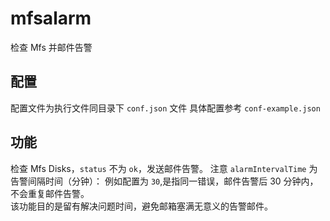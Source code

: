 # mfsalarm
检查 Mfs 并邮件告警

## 配置

配置文件为执行文件同目录下 `conf.json` 文件
具体配置参考 `conf-example.json`

## 功能

检查 Mfs Disks，`status` 不为 `ok`，发送邮件告警。
注意 `alarmIntervalTime` 为告警间隔时间（分钟）：
例如配置为 `30`,是指同一错误，邮件告警后 30 分钟内，不会重复邮件告警。  
该功能目的是留有解决问题时间，避免邮箱塞满无意义的告警邮件。
